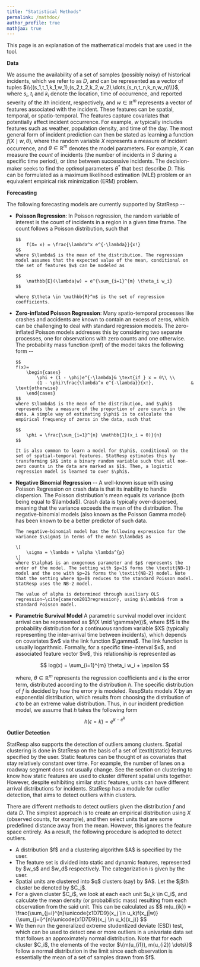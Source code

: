 ```yaml
---
title: "Statistical Methods"
permalink: /mathdoc/
author_profile: true
mathjax: true
---
```


This page is an explanation of the mathematical models that are used in the tool. 


<b>Data</b>

We assume the availability of a set of samples (possibly noisy) of historical incidents, which we refer to as $D$, and can be represented as a vector of tuples $\\{(s_1,t_1,k_1,w_1),(s_2,t_2,k_2,w_2),\dots,(s_n,t_n,k_n,w_n)\\}$, where $s_i$, $t_i$ and $k_i$ denote the location, time of occurrence, and reported severity of the $i$th incident, respectively, and $w \in \mathbb{R}^m$ represents a vector of features associated with the incident. These features can be spatial, temporal, or spatio-temporal. The features capture covariates that potentially affect incident occurrence. For example, $w$ typically includes features such as weather, population density, and time of the day. The most general form of incident prediction can then be stated as learning a function $f(X \mid w,\theta)$, where the random variable $X$ represents a measure of incident occurrence, and $\theta \in \mathbb{R}^m$ denotes the model parameters. For example, $X$ can measure the <em>count</em> of incidents (the number of incidents in $S$ during a specific time period), or <em>time</em> between successive incidents. The decision-maker seeks to find the <em>optimal</em> parameters $\theta^*$ that best describe $D$. This can be formulated as a maximum likelihood estimation (MLE) problem or an equivalent empirical risk minimization (ERM) problem.


<b>Forecasting</b>

The following forecasting models are currently supported by StatResp --

<ul>
<li><b>Poisson Regression</b>: In Poisson regression, the random variable of interest is the count of incidents in a region in a given time frame. The count follows a Poisson distribution, such that 
        
    $$
        f(X= x) = \frac{\lambda^x e^{-\lambda}}{x!}
    $$
    where $\lambda$ is the mean of the distribution. The regression model assumes that the expected value of the mean, conditional on the set of features $w$ can be modeled as 
    
    $$
        \mathbb{E}(\lambda|w) = e^{\sum_{i=1}^{m} \theta_i w_i}
    $$
    
    where $\theta \in \mathbb{R}^m$ is the set of regression coefficients.
</li>

<li><b>Zero-inflated Poisson Regression</b>: Many spatio-temporal processes like crashes and accidents are known to contain an excess of zeros, which can be challenging to deal with standard regression models. The zero-inflated Poisson models addresses this by considering two separate processes, one for observations with zero counts and one otherwise. The probability mass function (pmf) of the model takes the following form -- 
    
    $$
    f(x)= 
        \begin{cases}
            \phi + (1 - \phi)e^{-\lambda}& \text{if } x = 0\\ \\
            (1 - \phi)\frac{\lambda^x e^{-\lambda}}{x!},              & \text{otherwise}
        \end{cases}
    $$
    where $\lambda$ is the mean of the distribution, and $\phi$ represents the a measure of the proportion of zero counts in the data. A simple way of estimating $\phi$ is to calculate the empirical frequency of zeros in the data, such that 
    
    $$
        \phi = \frac{\sum_{i=1}^{n} \mathbb{I}(x_i = 0)}{n}
    $$
    
    It is also common to learn a model for $\phi$, conditional on the set of spatial-temporal features. StatResp estimates this by transforming $X$ into a binary random variable such that all non-zero counts in the data are marked as $1$. Then, a logistic regression model is learned to over $\phi$.
</li>


<li><b>Negative Binomial Regression</b> -- A well-known issue with using Poisson Regression on crash data is that its inability to handle dispersion. The Poisson distribution's mean equals its variance (both being equal to $\lambda$). Crash data is typically over-dispersed, meaning that the variance exceeds the mean of the distribution. The negative-binomial models (also known as the Poisson Gamma model) has been known to be a better predictor of such data. 
    
    The negative-binomial model has the following expression for the variance $\sigma$ in terms of the mean $\lambda$ as
    
    \[
        \sigma = \lambda + \alpha \lambda^{p}
    \]
    where $\alpha$ is an exogenous parameter and $p$ represents the order of the model. The setting with $p=1$ forms the \textit{NB-1} model and the one with $p=2$ forms the \textit{NB-2} model. Note that the setting where $p=0$ reduces to the standard Poisson model. StatResp uses the NB-2 model.
    
    The value of alpha is determined through auxiliary OLS regression~\cite{cameron2013regression}, using $\lambda$ from a standard Poisson model.
</li>

<li><b>Parametric Survival Model</b> A parametric survival model over incident arrival can be represented as  $f(X \mid \gamma(w))$, where
$f$ is the probability distribution for a continuous random variable $X$ (typically representing the inter-arrival time between incidents), which depends on
covariates $w$ via the link function $\gamma$. The link function is usually logarithmic. Formally, for a specific time-interval $x$, and associated feature vector $w$, this relationship is represented as

$$ log(x) = \sum_{i=1}^{m} \theta_i w_i + \epsilon $$

where, $\theta \in \mathbb{R}^{m}$ represents the regression coefficients and $\epsilon$ is the error term, distributed according to the distribution $h$. The specific distribution of $f$ is decided by how the error $y$ is modeled. RespStats models $X$ by an exponential distribution, which results from choosing the distribution of $\epsilon$ to be an extreme value distribution. Thus, in our incident prediction model, we assume that $h$ takes the following form
$$
    h(\epsilon = k) =e^{k - e^{k}} 
$$
</li></ul>


<b>Outlier Detection</b>

StatResp also supports the detection of outliers among clusters. Spatial clustering is done in StatResp on the basis of a set of \textit{static} features specified by the user. Static features can be thought of as covariates that stay relatively constant over time. For example, the number of lanes on a roadway segment does not usually change. See the section on clustering to know how static features are used to cluster different spatial units together. However, despite exhibiting similar static features, units can have different arrival distributions for incidents. StatResp has a module for outlier detection, that aims to detect outliers within clusters. 

There are different methods to detect outliers given the distribution $f$ and data $D$. The simplest approach is to create an empirical distribution using $X$ (observed counts, for example), and then select units that are some predefined distance away from the mean. However, this ignores the feature space entirely. As a result, the following procedure is adopted to detect outliers. 

<ul>
    <li> A distribution $f$ and a clustering algorithm $A$ is specified by the user.</li>
    <li> The feature set is divided into static and dynamic features, represented by $w_s$ and $w_d$ respectively. The categorization is given by the user.</li>
    <li> Spatial units are clustered into $q$ clusters (say) by $A$. Let the $j$th cluster be denoted by $C_j$.</li>
    <li> For a given cluster $C_i$, we look at each each unit $u_k \in C_i$, and calculate the mean density (or probabilistic mass) resulting from each observation from the said unit. This can be calculated as
    $$
    m(u_{ik}) = \frac{\sum_{j=i}^{n}\unicode{x1D7D9}(x_j \in u_k)f(x_j|w)}{\sum_{j=i}^{n}\unicode{x1D7D9}(x_j \in u_k)(x_j)} 
    $$
    </li>
    <li> We then run the generalized extreme studentized deviate (ESD) test, which can be used to detect one or more outliers in a univariate data set that follows an approximately normal distribution. Note that for each cluster $C_i$, the elements of the vector $\{m(u_{i1}), m(u_{i2}) \dots\}$ follow a normal distribution in the limit since each observation is essentially the mean of a set of samples drawn from $f$.</li>
</ul>
